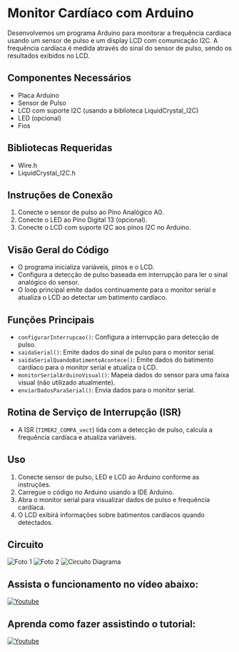 # Monitor Cardíaco com Arduino

Desenvolvemos um programa Arduino para monitorar a frequência cardíaca usando um sensor de pulso e um display LCD com comunicação I2C. A frequência cardíaca é medida através do sinal do sensor de pulso, sendo os resultados exibidos no LCD.

## Componentes Necessários
- Placa Arduino
- Sensor de Pulso
- LCD com suporte I2C (usando a biblioteca LiquidCrystal_I2C)
- LED (opcional)
- Fios

## Bibliotecas Requeridas
- Wire.h
- LiquidCrystal_I2C.h

## Instruções de Conexão
1. Conecte o sensor de pulso ao Pino Analógico A0.
2. Conecte o LED ao Pino Digital 13 (opcional).
3. Conecte o LCD com suporte I2C aos pinos I2C no Arduino.

## Visão Geral do Código
- O programa inicializa variáveis, pinos e o LCD.
- Configura a detecção de pulso baseada em interrupção para ler o sinal analógico do sensor.
- O loop principal emite dados continuamente para o monitor serial e atualiza o LCD ao detectar um batimento cardíaco.

## Funções Principais
- `configurarInterrupcao()`: Configura a interrupção para detecção de pulso.
- `saidaSerial()`: Emite dados do sinal de pulso para o monitor serial.
- `saidaSerialQuandoBatimentoAcontece()`: Emite dados do batimento cardíaco para o monitor serial e atualiza o LCD.
- `monitorSerialArduinoVisual()`: Mapeia dados do sensor para uma faixa visual (não utilizado atualmente).
- `enviarDadosParaSerial()`: Envia dados para o monitor serial.

## Rotina de Serviço de Interrupção (ISR)
- A ISR (`TIMER2_COMPA_vect`) lida com a detecção de pulso, calcula a frequência cardíaca e atualiza variáveis.

## Uso
1. Conecte sensor de pulso, LED e LCD ao Arduino conforme as instruções.
2. Carregue o código no Arduino usando a IDE Arduino.
3. Abra o monitor serial para visualizar dados de pulso e frequência cardíaca.
4. O LCD exibirá informações sobre batimentos cardíacos quando detectados.

## Circuito

![Foto 1](https://raw.githubusercontent.com/DSantosxTech/sensor-de-batimentos/main/github/galeria%20(1).jpeg)
![Foto 2](https://raw.githubusercontent.com/DSantosxTech/sensor-de-batimentos/main/github/galeria%20(2).jpeg)
![Circuito Diagrama](https://raw.githubusercontent.com/DSantosxTech/sensor-de-batimentos/main/github/Circuito%20Diagrama.png)

## Assista o funcionamento no vídeo abaixo:
[![Youtube](https://img.shields.io/badge/YouTube-%23FF0000.svg?style=for-the-badge&logo=YouTube&logoColor=white)](https://youtube.com/shorts/XUnM2_iGVNA?si=ZwaqqHhv3dkJSGIT)

## Aprenda como fazer assistindo o tutorial:
[![Youtube](https://img.shields.io/badge/YouTube-%23FF0000.svg?style=for-the-badge&logo=YouTube&logoColor=white)](https://youtu.be/x_fcC0qvXmI?si=grnr9d38WYIHxS77)